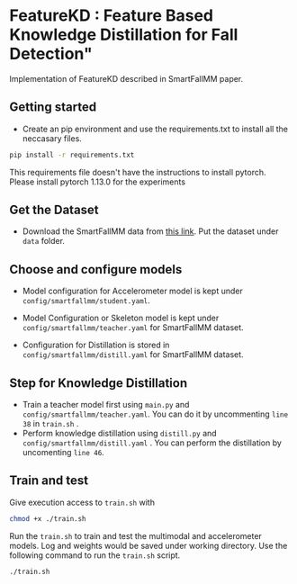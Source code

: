 # FeatureKD : Feature Based Knowledge Distillation for Fall Detection"
Implementation of FeatureKD described in SmartFallMM paper.

## Getting started 
- Create an pip environment and use the requirements.txt to install all the neccasary files.

```bash
pip install -r requirements.txt
```
This requirements file doesn't have the instructions to install pytorch. Please install pytorch 1.13.0 for the experiments

## Get the Dataset
- Download the SmartFallMM data from [this link](https://github.com/tousifulhaque/smartfallmm.git). Put the dataset under `data` folder. 


## Choose and configure models
- Model configuration for Accelerometer model is kept under ``config/smartfallmm/student.yaml``.

- Model Configuration or Skeleton model is kept under ``config/smartfallmm/teacher.yaml`` for SmartFallMM dataset.

- Configuration for Distillation is stored in ``config/smartfallmm/distill.yaml`` for SmartFallMM dataset.

## Step for Knowledge Distillation 
- Train a teacher model first using ``main.py`` and ``config/smartfallmm/teacher.yaml``. You can do it by uncommenting `line 38` in `train.sh` . 
- Perform knowledge distillation using ``distill.py`` and ``config/smartfallmm/distill.yaml`` . You can perform the distillation by uncomenting `line 46`.

## Train and test
Give execution access to ``train.sh`` with 
```bash
chmod +x ./train.sh
```
Run the ``train.sh`` to train and test the multimodal and accelerometer models. Log and weights would be saved under working directory. Use the following command to run the ``train.sh`` script.

```bash
./train.sh
```


